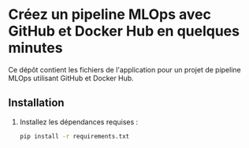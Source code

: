 # Créez un pipeline MLOps avec GitHub et Docker Hub en quelques minutes

Ce dépôt contient les fichiers de l'application pour un projet de pipeline MLOps utilisant GitHub et Docker Hub.

## Installation

1. Installez les dépendances requises :

   ```bash
   pip install -r requirements.txt
